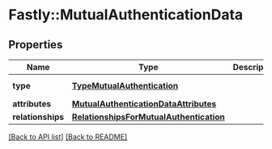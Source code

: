 # Fastly::MutualAuthenticationData

## Properties

| Name | Type | Description | Notes |
| ---- | ---- | ----------- | ----- |
| **type** | [**TypeMutualAuthentication**](TypeMutualAuthentication.md) |  | [optional][default to &#39;mutual_authentication&#39;] |
| **attributes** | [**MutualAuthenticationDataAttributes**](MutualAuthenticationDataAttributes.md) |  | [optional] |
| **relationships** | [**RelationshipsForMutualAuthentication**](RelationshipsForMutualAuthentication.md) |  | [optional] |

[[Back to API list]](../../README.md#endpoints) [[Back to README]](../../README.md)

